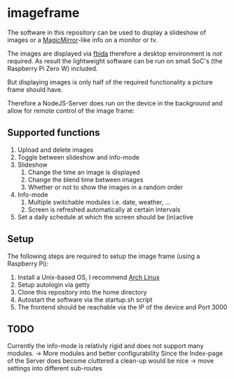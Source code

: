 # imageframe

The software in this repository can be used to display a slideshow of images or a [MagicMirror](https://github.com/MichMich/MagicMirror)-like info on a monitor or tv.

The images are displayed via [fbida](https://github.com/fcarlier/fbida) therefore a desktop environment is _not_ required.
As result the lightweight software can be run on small SoC's (the Raspberry Pi Zero W) included.

But displaying images is only half of the required functionality a picture frame should have.

Therefore a NodeJS-Server does run on the device in the background and allow for remote control of the image frame:

## Supported functions
1. Upload and delete images
2. Toggle between slideshow and info-mode
3. Slideshow
   1. Change the time an image is displayed
   2. Change the blend time between images
   3. Whether or not to show the images in a random order
4. Info-mode
   1. Multiple switchable modules i.e. date, weather, ...
   2. Screen is refreshed automatically at certain intervals
5. Set a daily schedule at which the screen should be (in)active

## Setup
The following steps are required to setup the image frame (using a Raspberry Pi):
1. Install a Unix-based OS, I recommend [Arch Linux](https://archlinuxarm.org/platforms/armv6/raspberry-pi)
2. Setup autologin via getty
3. Clone this repository into the home directory
5. Autostart the software via the startup.sh script
6. The frontend should be reachable via the IP of the device and Port 3000

## TODO
Currently the info-mode is relativly rigid and does not support many modules. -> More modules and better configurability
Since the Index-page of the Server does become cluttered a clean-up would be nice -> move settings into different sub-routes
